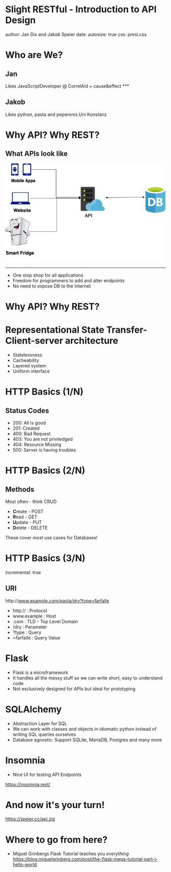Slight RESTful - Introduction to API Design
========================================================
author: Jan Dix and Jakob Speier
date: 
autosize: true
css: presi.css

Who are We?
========================================================

## Jan

Likes JavaScriptDeveloper @ CorrelAid + cause&effect ***
## Jakob

Likes python, pasta and peperonis.Uni Konstanz


Why API? Why REST?
========================================================
## What APIs look like
![](API-Foundations-figure/API.png)
***
* One stop shop for all applications
* Freedom for programmers to add and alter endpoints
* No need to expose DB to the Internet

Why API? Why REST?
========================================================

# **Re**presentational **S**tate **T**ransfer- Client-server architecture
- Statelessness
- Cacheability
- Layered system
- Uniform interface


HTTP Basics (1/N)
========================================================
## Status Codes
* 200: All is good
* 201: Created
* 400: Bad Request 
* 403: You are not priviledged
* 404: Resource Missing
* 500: Server is having troubles


HTTP Basics (2/N) 
========================================================
## Methods
Most often - think CRUD
* **C**reate    -   POST
* **R**ead      -   GET
* **U**pdate    -   PUT
* **D**elete    -   DELETE

These cover most use cases for Databases!


HTTP Basics (3/N)
========================================================
incremental: true
## URI
<span>http://</span>www.example.com/pasta/dry?type=farfalle

* http:// : Protocol
* www\.example : Host
* .com : TLD - Top Level Domain
* /dry : Parameter
* ?type : Query
* =farfalle : Query Value

Flask
=========
* Flask is a microframework
* It handles all the messy stuff so we can write short, easy to understand code
* Not exclusively designed for APIs but ideal for prototyping


SQLAlchemy
========
* Abstraction Layer for SQL
* We can work with classes and objects in idiomatic python instead of writing SQL queries ourselves
* Database agnostic: Support SQLite, MariaDB, Postgres and many more

Insomnia
======
* Nice UI for testing API Endpoints

https://insomnia.rest/


And now it's your turn!
=======


https://speier.cc/api.zip


Where to go from here?
======
* Miguel  Grinbergs Flask Tutorial teaches you _everything_
https://blog.miguelgrinberg.com/post/the-flask-mega-tutorial-part-i-hello-world












